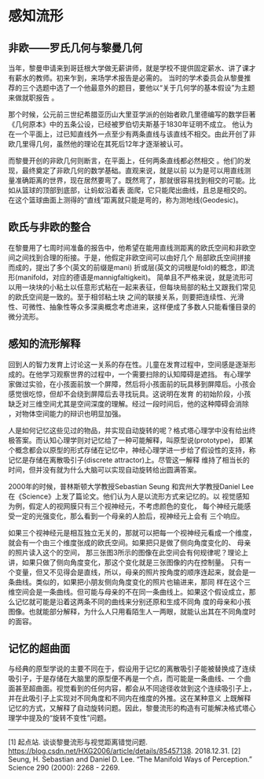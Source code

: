 # 感知流形

## 非欧——罗氏几何与黎曼几何

当年，黎曼申请来到哥廷根大学做无薪讲师，就是学校不提供固定薪水、讲了课才有薪水的教师。初来乍到，来场学术报告是必需的。
当时的学术委员会从黎曼推荐的三个选题中选了一个他最意外的题目，要他以“关于几何学的基本假设”为主题来做就职报告 。

那个时候，公元前三世纪希腊亚历山大里亚学派的创始者欧几里德编写的数学巨著《几何原本》中的五条公设，已经被罗伯切夫斯基于1830年证明不成立。
他认为在一个平面上，过已知直线外一点至少有两条直线与该直线不相交。由此开创了非欧几里得几何，虽然他的理论在其死后12年才逐渐被认可。

而黎曼开创的非欧几何则断言，在平面上，任何两条直线都必然相交 。他们的发现，最终奠定了非欧几何的数学基础。直观来说，就是以前
以为是可以用直线测量准确距离的世界，现在居然要弯了。既然弯了，那就很容易找到相交的可能。比如从篮球的顶部到底部，让蚂蚁沿着表
面爬，它只能爬出曲线，且总是相交的。在这个篮球曲面上测得的“直线”距离就只能是弯的，称为测地线(Geodesic)。

## 欧氏与非欧的整合

在黎曼用了七周时间准备的报告中，他希望在能用直线测距离的欧氏空间和非欧空间之间找到合理的衔接。于是，他假定非欧空间可以由好几个
局部欧氏空间拼接而成的，提出了多个(英文的前缀是mani) 折或层(英文的词根是fold)的概念，即流形(manifold，对应的德语是mannigfaltigkeit)。
简单且不严格来说，就是流形可以用一块块的小粘土以任意形式粘在一起来表征，但每块局部的粘土又跟我们常见的欧氏空间是一致的。至于相邻粘土块
之间的联接关系，则要把连续性、光滑性、可微性、抽象性等众多深奥概念考虑进来，这样便成了多数人只能看懂目录的微分流形。

## 感知的流形解释

回到人的智力发育上讨论这一关系的存在性。儿童在发育过程中，空间感是逐渐形成的。在他学习观察世界的过程中，一个需要扫除的认知障碍是遮挡。
有心理学家做过实验，在小孩面前放一个屏障，然后将小孩面前的玩具移到屏障后。小孩会感觉很吃惊，但却不会绕到屏障后去寻找玩具。这说明在发育
的初始阶段，小孩缺乏对三维空间尤其是空间深度的理解。经过一段时间后，他的这种障碍会消除 ，对物体空间能力的辩识也明显加强。

人是如何记忆这些见过的物品，并实现自动旋转的呢？格式塔心理学中没有给出终极答案。而认知心理学则对记忆给了一种可能解释，叫原型说(prototype)，
即某个概念都会以原型的形式存储在记忆中，神经心理学进一步给了假设性的支持，称记忆是存储在离散吸引子(discrete attractor)上。尽管这一解释
维持了相当长的时间，但并没有就为什么大脑可以实现自动旋转给出圆满答案。

2000年的时候，普林斯顿大学教授Sebastian Seung 和宾州大学教授Daniel Lee 在《Science》上发了篇论文。他们认为人是以流形方式来记忆的。以
视觉感知为例，假定人的视网膜只有三个视神经元，不考虑颜色的变化， 每个神经元能感受一定的光强变化，那么看到一个母亲的人脸后，视神经元上会有
三个响应。

如果三个视神经元是相互独立无关的，那就可以把每一个视神经元看成一个维度，就会有一个由三个维度张成的欧氏空间。如果把只是做了侧向角度变化的、
母亲的照片读入这个的空间， 那三张图3所示的图像在此空间会有何规律呢？理论上讲，如果只做了侧向角度变化，那这个变化就是三张图像的内在控制量。
只有一个变量，但又不见得会是直线，所以，母亲的照片按角度的顺序连起来，就会是一条曲线。类似的，如果把小朋友侧向角度变化的照片也输进来，那同
样在这个三维空间会是一条曲线。但可能与母亲的不在同一条曲线上。如果这个假设成立，那么记忆就可能是沿着这两条不同的曲线来分别还原和生成不同角
度的母亲和小孩图像。也就能部分解释，为什么人只用看陌生人一两眼，就能认出其在不同角度时的面容。

## 记忆的超曲面

与经典的原型学说的主要不同在于，假设用于记忆的离散吸引子能被替换成了连续吸引子，于是存储在大脑里的原型便不再是一个点，而可能是一条曲线、一
个曲面甚至超曲面。视觉看到的任何内容，都会从不同途径收敛到这个连续吸引子上，并在此吸引子上实现对不同角度和不同内在维度的外推。这在某种意义
上既解释记忆的方式，又解释了自动旋转问题。因此，黎曼流形的构造有可能解决格式塔心理学中提及的“旋转不变性”问题。

---
[1] 起点站. 谈谈黎曼流形与视觉距离错觉问题. https://blog.csdn.net/HXG2006/article/details/85457138. 2018.12.31.
[2] Seung, H. Sebastian and Daniel D. Lee. “The Manifold Ways of Perception.” Science 290 (2000): 2268 - 2269.
